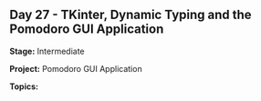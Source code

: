 ## Day 27 - TKinter, Dynamic Typing and the Pomodoro GUI Application

**Stage:** Intermediate

**Project:** Pomodoro GUI Application

**Topics:**
